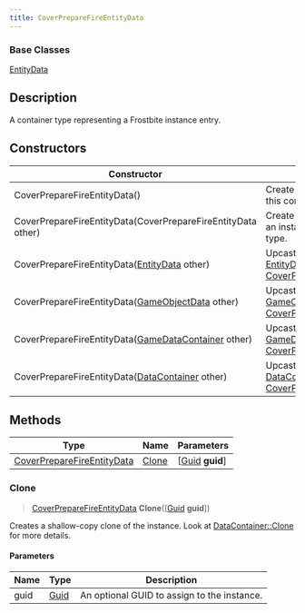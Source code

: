 ```yaml
---
title: CoverPrepareFireEntityData
---
```

### Base Classes

[EntityData](EntityData)

## Description

A container type representing a Frostbite instance entry.

## Constructors

| Constructor                                                                           | Description                                                                                                                                 |
| ------------------------------------------------------------------------------------- | ------------------------------------------------------------------------------------------------------------------------------------------- |
| CoverPrepareFireEntityData()                                                          | Create a new instance of this container type.                                                                                               |
| CoverPrepareFireEntityData(CoverPrepareFireEntityData other)                          | Create a reference copy of an instance of the same type.                                                                                    |
| CoverPrepareFireEntityData([EntityData](EntityData) other)                            | Upcast an instance of type [EntityData](EntityData) to [CoverPrepareFireEntityData](CoverPrepareFireEntityData).                            |
| CoverPrepareFireEntityData([GameObjectData](GameObjectData) other)                    | Upcast an instance of type [GameObjectData](GameObjectData) to [CoverPrepareFireEntityData](CoverPrepareFireEntityData).                    |
| CoverPrepareFireEntityData([GameDataContainer](GameDataContainer) other)              | Upcast an instance of type [GameDataContainer](GameDataContainer) to [CoverPrepareFireEntityData](CoverPrepareFireEntityData).              |
| CoverPrepareFireEntityData([DataContainer](/vext/ref/shared/class/datacontainer) other) | Upcast an instance of type [DataContainer](/vext/ref/shared/class/datacontainer) to [CoverPrepareFireEntityData](CoverPrepareFireEntityData). |

## Methods

| Type                                                     | Name            | Parameters                                     |
| -------------------------------------------------------- | --------------- | ---------------------------------------------- |
| [CoverPrepareFireEntityData](CoverPrepareFireEntityData) | [Clone](#clone) | \[[Guid](/vext/ref/shared/class/guid) **guid**\] |

### Clone

> [CoverPrepareFireEntityData](CoverPrepareFireEntityData) **Clone**(\[[Guid](/vext/ref/shared/class/guid) **guid**\])

Creates a shallow-copy clone of the instance. Look at [DataContainer::Clone](/vext/ref/shared/class/datacontainer#clone) for more details.

#### Parameters

| Name | Type         | Description                                 |
| ---- | ------------ | ------------------------------------------- |
| guid | [Guid](Guid) | An optional GUID to assign to the instance. |
